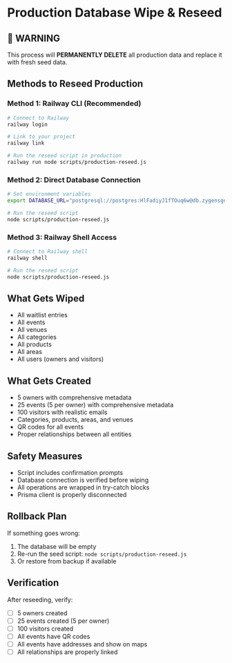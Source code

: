 # Production Database Wipe & Reseed

## 🚨 WARNING
This process will **PERMANENTLY DELETE** all production data and replace it with fresh seed data.

## Methods to Reseed Production

### Method 1: Railway CLI (Recommended)
```bash
# Connect to Railway
railway login

# Link to your project
railway link

# Run the reseed script in production
railway run node scripts/production-reseed.js
```

### Method 2: Direct Database Connection
```bash
# Set environment variables
export DATABASE_URL="postgresql://postgres:HlFadiyJ1fTOuq6w@db.zygensgqotmlclleahas.supabase.co:5432/postgres"

# Run the reseed script
node scripts/production-reseed.js
```

### Method 3: Railway Shell Access
```bash
# Connect to Railway shell
railway shell

# Run the reseed script
node scripts/production-reseed.js
```

## What Gets Wiped
- All waitlist entries
- All events
- All venues
- All categories
- All products
- All areas
- All users (owners and visitors)

## What Gets Created
- 5 owners with comprehensive metadata
- 25 events (5 per owner) with comprehensive metadata
- 100 visitors with realistic emails
- Categories, products, areas, and venues
- QR codes for all events
- Proper relationships between all entities

## Safety Measures
- Script includes confirmation prompts
- Database connection is verified before wiping
- All operations are wrapped in try-catch blocks
- Prisma client is properly disconnected

## Rollback Plan
If something goes wrong:
1. The database will be empty
2. Re-run the seed script: `node scripts/production-reseed.js`
3. Or restore from backup if available

## Verification
After reseeding, verify:
- [ ] 5 owners created
- [ ] 25 events created (5 per owner)
- [ ] 100 visitors created
- [ ] All events have QR codes
- [ ] All events have addresses and show on maps
- [ ] All relationships are properly linked
